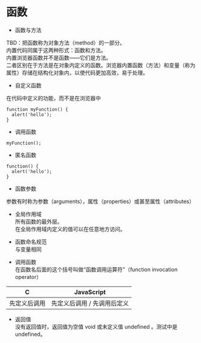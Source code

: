 # 函数

- 函数与方法

TBD：把函数称为对象方法（method）的一部分。  
内置代码同属于这两种形式：函数和方法。  
内置浏览器函数并不是函数——它们是方法。  
二者区别在于方法是在对象内定义的函数。浏览器内置函数（方法）和变量（称为属性）存储在结构化对象内，以使代码更加高效，易于处理。

- 自定义函数

在代码中定义的功能，而不是在浏览器中

```
function myFunction() {
  alert('hello');
}
```

- 调用函数

```
myFunction();
```

- 匿名函数

```
function() {
  alert('hello');
}
```

- 函数参数

参数有时称为参数（arguments），属性（properties）或甚至属性（attributes）

- 全局作用域  
  所有函数的最外层。  
  在全局作用域内定义的值可以在任意地方访问。

- 函数命名规范  
  与变量相同

- 调用函数  
  在函数名后面的这个括号叫做“函数调用运算符”（function invocation operator）

| C            | JavaScript                  |
| ------------ | --------------------------- |
| 先定义后调用 | 先定义后调用 / 先调用后定义 |

- 返回值  
  没有返回值时，返回值为空值 void 或未定义值 undefined 。测试中是 undefined。

